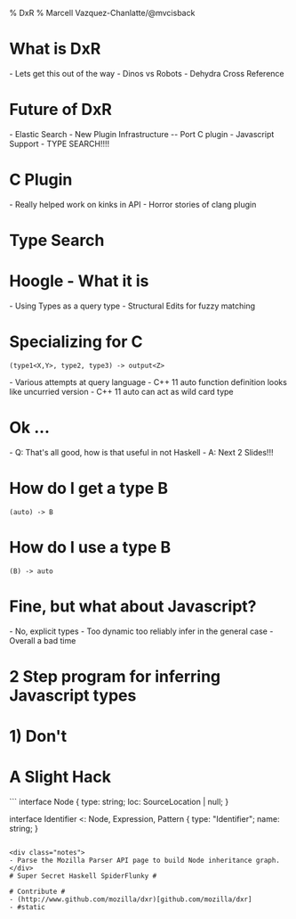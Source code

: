 % DxR
% Marcell Vazquez-Chanlatte/@mvcisback

# What is DxR
<div class="notes">
- Lets get this out of the way
- Dinos vs Robots
- Dehydra Cross Reference
</div>

# Future of DxR

<div class="notes">
- Elastic Search
- New Plugin Infrastructure
-- Port C plugin
- Javascript Support
- TYPE SEARCH!!!!
</div>

# C Plugin #
<div class="notes">
- Really helped work on kinks in API
- Horror stories of clang plugin
</div>

# Type Search #

# Hoogle - What it is #

<div class="notes">
   - Using Types as a query type
   - Structural Edits for fuzzy matching
</div>

# Specializing for C

```
(type1<X,Y>, type2, type3) -> output<Z>
```

<div class="notes">
   - Various attempts at query language
   - C++ 11 auto function definition looks like uncurried version
   - C++ 11 auto can act as wild card type
</div>

# Ok ...
<div class="notes">
   - Q: That's all good, how is that useful in not Haskell
   - A: Next 2 Slides!!!
</div>

# How do I get a type B

```
(auto) -> B
```

# How do I use a type B

```
(B) -> auto
```

# Fine, but what about Javascript?

<div class="notes">
 - No, explicit types
 - Too dynamic too reliably infer in the general case
 - Overall a bad time
</div>

# 2 Step program for inferring Javascript types

# 1) Don't

# A Slight Hack #
<div class="notes">
```
interface Node {
    type: string;
    loc: SourceLocation | null;
}

interface Identifier <: Node, Expression, Pattern {
    type: "Identifier";
    name: string;
}
```

<div class="notes">
- Parse the Mozilla Parser API page to build Node inheritance graph.
</div>
# Super Secret Haskell SpiderFlunky #

# Contribute #
- (http://www.github.com/mozilla/dxr)[github.com/mozilla/dxr]
- #static

